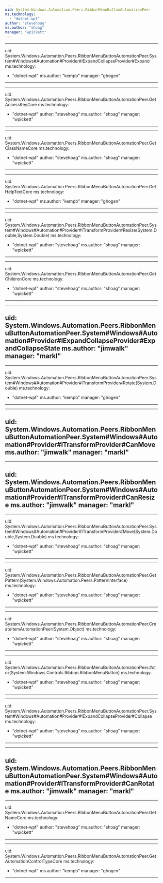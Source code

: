 ```yaml
---
uid: System.Windows.Automation.Peers.RibbonMenuButtonAutomationPeer
ms.technology: 
  - "dotnet-wpf"
author: "stevehoag"
ms.author: "shoag"
manager: "wpickett"
---
```


---
uid: System.Windows.Automation.Peers.RibbonMenuButtonAutomationPeer.System#Windows#Automation#Provider#IExpandCollapseProvider#Expand
ms.technology: 
  - "dotnet-wpf"
ms.author: "kempb"
manager: "ghogen"
---

---
uid: System.Windows.Automation.Peers.RibbonMenuButtonAutomationPeer.GetAccessKeyCore
ms.technology: 
  - "dotnet-wpf"
author: "stevehoag"
ms.author: "shoag"
manager: "wpickett"
---

---
uid: System.Windows.Automation.Peers.RibbonMenuButtonAutomationPeer.GetClassNameCore
ms.technology: 
  - "dotnet-wpf"
author: "stevehoag"
ms.author: "shoag"
manager: "wpickett"
---

---
uid: System.Windows.Automation.Peers.RibbonMenuButtonAutomationPeer.GetHelpTextCore
ms.technology: 
  - "dotnet-wpf"
ms.author: "kempb"
manager: "ghogen"
---

---
uid: System.Windows.Automation.Peers.RibbonMenuButtonAutomationPeer.System#Windows#Automation#Provider#ITransformProvider#Resize(System.Double,System.Double)
ms.technology: 
  - "dotnet-wpf"
author: "stevehoag"
ms.author: "shoag"
manager: "wpickett"
---

---
uid: System.Windows.Automation.Peers.RibbonMenuButtonAutomationPeer.GetChildrenCore
ms.technology: 
  - "dotnet-wpf"
author: "stevehoag"
ms.author: "shoag"
manager: "wpickett"
---

---
uid: System.Windows.Automation.Peers.RibbonMenuButtonAutomationPeer.System#Windows#Automation#Provider#IExpandCollapseProvider#ExpandCollapseState
ms.author: "jimwalk"
manager: "markl"
---

---
uid: System.Windows.Automation.Peers.RibbonMenuButtonAutomationPeer.System#Windows#Automation#Provider#ITransformProvider#Rotate(System.Double)
ms.technology: 
  - "dotnet-wpf"
ms.author: "kempb"
manager: "ghogen"
---

---
uid: System.Windows.Automation.Peers.RibbonMenuButtonAutomationPeer.System#Windows#Automation#Provider#ITransformProvider#CanMove
ms.author: "jimwalk"
manager: "markl"
---

---
uid: System.Windows.Automation.Peers.RibbonMenuButtonAutomationPeer.System#Windows#Automation#Provider#ITransformProvider#CanResize
ms.author: "jimwalk"
manager: "markl"
---

---
uid: System.Windows.Automation.Peers.RibbonMenuButtonAutomationPeer.System#Windows#Automation#Provider#ITransformProvider#Move(System.Double,System.Double)
ms.technology: 
  - "dotnet-wpf"
author: "stevehoag"
ms.author: "shoag"
manager: "wpickett"
---

---
uid: System.Windows.Automation.Peers.RibbonMenuButtonAutomationPeer.GetPattern(System.Windows.Automation.Peers.PatternInterface)
ms.technology: 
  - "dotnet-wpf"
author: "stevehoag"
ms.author: "shoag"
manager: "wpickett"
---

---
uid: System.Windows.Automation.Peers.RibbonMenuButtonAutomationPeer.CreateItemAutomationPeer(System.Object)
ms.technology: 
  - "dotnet-wpf"
author: "stevehoag"
ms.author: "shoag"
manager: "wpickett"
---

---
uid: System.Windows.Automation.Peers.RibbonMenuButtonAutomationPeer.#ctor(System.Windows.Controls.Ribbon.RibbonMenuButton)
ms.technology: 
  - "dotnet-wpf"
author: "stevehoag"
ms.author: "shoag"
manager: "wpickett"
---

---
uid: System.Windows.Automation.Peers.RibbonMenuButtonAutomationPeer.System#Windows#Automation#Provider#IExpandCollapseProvider#Collapse
ms.technology: 
  - "dotnet-wpf"
author: "stevehoag"
ms.author: "shoag"
manager: "wpickett"
---

---
uid: System.Windows.Automation.Peers.RibbonMenuButtonAutomationPeer.System#Windows#Automation#Provider#ITransformProvider#CanRotate
ms.author: "jimwalk"
manager: "markl"
---

---
uid: System.Windows.Automation.Peers.RibbonMenuButtonAutomationPeer.GetNameCore
ms.technology: 
  - "dotnet-wpf"
author: "stevehoag"
ms.author: "shoag"
manager: "wpickett"
---

---
uid: System.Windows.Automation.Peers.RibbonMenuButtonAutomationPeer.GetAutomationControlTypeCore
ms.technology: 
  - "dotnet-wpf"
ms.author: "kempb"
manager: "ghogen"
---
